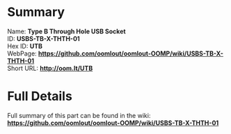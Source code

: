 
Summary
=================
  
Name: __Type B Through Hole USB Socket__    
ID: __USBS-TB-X-THTH-01__   
Hex ID: __UTB__   
WebPage: __https://github.com/oomlout/oomlout-OOMP/wiki/USBS-TB-X-THTH-01__   
Short URL: __http://oom.lt/UTB__   

Full Details
==========================
Full summary of this part can be found in the wiki:   
__https://github.com/oomlout/oomlout-OOMP/wiki/USBS-TB-X-THTH-01__    

